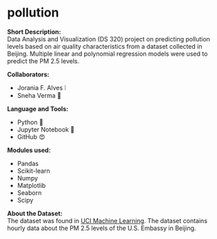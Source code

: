 # pollution
**Short Description:**<br />
Data Analysis and Visualization (DS 320) project on predicting pollution levels based on air quality characteristics from a dataset collected in Beijing. Multiple linear and polynomial regression models were used to predict the PM 2.5 levels. 

**Collaborators:**<br />
* Jorania F. Alves :grey_exclamation:
* Sneha Verma :wave:

**Language and Tools:**<br />
* Python :snake:
* Jupyter Notebook :notebook:
* GitHub :heart_eyes:

**Modules used:**<br />
* Pandas
* Scikit-learn
* Numpy
* Matplotlib
* Seaborn
* Scipy

**About the Dataset:**<br />
The dataset was found in [UCI Machine Learning](https://archive.ics.uci.edu/ml/datasets/Beijing+PM2.5+Data). The dataset contains hourly data about the PM 2.5 levels of the U.S. Embassy in Beijing.
